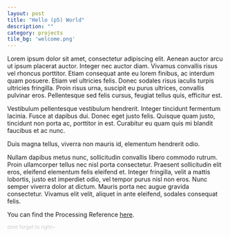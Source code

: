 ```yaml
---
layout: post
title: "Hello (p5) World"
description: ""
category: projects
tile_bg: 'welcome.png'
---
```

Lorem ipsum dolor sit amet, consectetur adipiscing elit. Aenean auctor arcu ut ipsum placerat auctor. Integer nec auctor diam. Vivamus convallis risus vel rhoncus porttitor. Etiam consequat ante eu lorem finibus, ac interdum quam posuere. Etiam vel ultricies felis. Donec sodales risus iaculis turpis ultricies fringilla. Proin risus urna, suscipit eu purus ultrices, convallis pulvinar eros. Pellentesque sed felis cursus, feugiat tellus quis, efficitur est.

Vestibulum pellentesque vestibulum hendrerit. Integer tincidunt fermentum lacinia. Fusce at dapibus dui. Donec eget justo felis. Quisque quam justo, tincidunt non porta ac, porttitor in est. Curabitur eu quam quis mi blandit faucibus et ac nunc.

Duis magna tellus, viverra non mauris id, elementum hendrerit odio.

Nullam dapibus metus nunc, sollicitudin convallis libero commodo rutrum. Proin ullamcorper tellus nec nisl porta consectetur. Praesent sollicitudin elit eros, eleifend elementum felis eleifend et. Integer fringilla, velit a mattis lobortis, justo est imperdiet odio, vel tempor purus nisl non eros. Nunc semper viverra dolor at dictum. Mauris porta nec augue gravida consectetur. Vivamus elit velit, aliquet in ante eleifend, sodales consequat felis.

You can find the Processing Reference <a href="/processing/ref.html">here</a>.

<div id="p5canvas"></div>
<small style="color:#ccc;">dont forget to right~</small>

<script type="text/javascript">

    var alphanum = 'abcdefghijklmnopqrstuvwxyz1234567890';
    var randChar = alphanum.charAt(_.random(alphanum.length-1));

    function setup() {
        var canvas = createCanvas(500, 500);

        canvas.parent("p5canvas");
        noLoop();
        noStroke();
    }

    function draw() {
        background(255, 200, 200);
        ellipse(134, 256, 100, 100);
        fill(200);
        textSize(20);
        text('press '+randChar, 100, 256);
        noStroke();
    }

    function keyPressed() {
        if (key.toLowerCase() == randChar) {
            
            var rand = _.random(2);
            background(rand == 0 ? 255 : 200,
                       rand == 1 ? 255 : 200,
                       rand == 2 ? 255 : 200);

            var size = _.random(20, 140);
            var randx = _.random(20, 450);
            var randy = _.random(50, 450);
            fill(255);
            ellipse(randx, randy, size, size);

            randChar = alphanum.charAt(_.random(alphanum.length-1));
            fill(200);
            textSize(20);
            text(randChar, randx-5, randy+5);
        }
    }

    var canvas = document.getElementById('p5canvas');
    canvas.onselectstart = function () { return false; }

</script>
